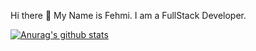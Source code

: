 Hi there 👋
My Name is Fehmi.
I am a FullStack Developer.

[![Anurag's github stats](https://github-readme-stats.vercel.app/api?username=fkaraagac11)](https://github.com/anuraghazra/github-readme-stats)




<!--
**fkaraagac11/fkaraagac11** is a ✨ _special_ ✨ repository because its `README.md` (this file) appears on your GitHub profile.

Here are some ideas to get you started:

- 🔭 I’m currently working on ...
- 🌱 I’m currently learning ...
- 👯 I’m looking to collaborate on ...
- 🤔 I’m looking for help with ...
- 💬 Ask me about ...
- 📫 How to reach me: ...
- 😄 Pronouns: He/Him
- ⚡ Fun fact: ...
-->
